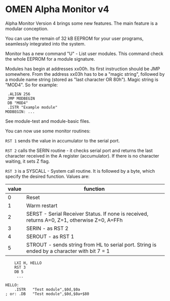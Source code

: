 OMEN Alpha Monitor v4
=====================

Alpha Monitor Version 4 brings some new features. The main feature is a modular conception.

You can use the remain of 32 kB EEPROM for your user programs, seamlessly integrated into the system.

Monitor has a new command "U" - List user modules. This command check the whole EEPROM for a module signature.

Modules has begin at addresses xx00h. Its first instruction should be JMP somewhere. From the address xx03h has to be a "magic string", followed by a module name string (stored as "last character OR 80h"). Magic string is "MOD4". So for example:

```
 .ALIGN 256
 JMP MODBEGIN
 DB "MOD4"
 .ISTR "Example module"
MODBEGIN: ...
```

See module-test and module-basic files.

You can now use some monitor routines:

`RST 1` sends the value in accumulator to the serial port.

`RST 2` calls the SERIN routine - it checks serial port and returns the last character received in the A register (accumulator). If there is no character waiting, it sets Z flag.

`RST 3` is a SYSCALL - System call routine. It is followed by a byte, which specify the desired function. Values are:

| value | function |
| --- | --- |
| 0 | Reset |
| 1 | Warm restart |
| 2 | SERST - Serial Receiver Status. If none is received, returns A=0, Z=1, otherwise Z=0, A=FFh |
| 3 | SERIN - as RST 2 |
| 4 | SEROUT - as RST 1 |
| 5 | STROUT - sends string from HL to serial port. String is ended by a character with bit 7 = 1 |

```
    LXI H, HELLO
    RST 3
    DB 5
     ...

HELLO:
    .ISTR   "Test module",$0d,$0a 
; or: .DB   "Test module",$0d,$0a+$80 
```
